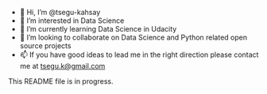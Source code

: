 - 👋 Hi, I’m @tsegu-kahsay
- 👀 I’m interested in Data Science 
- 🌱 I’m currently learning Data Science in Udacity 
- 💞️ I’m looking to collaborate on Data Science and Python related open source projects 
- 📫 If you have good ideas to lead me in the right direction please contact me at tsegu.k@gmail.com

This README file is in progress.

<!---
tsegu-kahsay/tsegu-kahsay is a ✨ special ✨ repository because its `README.md` (this file) appears on your GitHub profile.
You can click the Preview link to take a look at your changes.
--->
